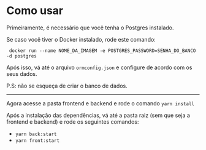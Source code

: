# Como usar

Primeiramente, é necessário que você tenha o Postgres instalado.

Se caso você tiver o Docker instalado, rode este comando:

```
 docker run --name NOME_DA_IMAGEM -e POSTGRES_PASSWORD=SENHA_DO_BANCO -d postgres
```

Após isso, vá até o arquivo `ormconfig.json` e configure de acordo com os seus dados.

P.S: não se esqueça de criar o banco de dados.

---

Agora acesse a pasta frontend e backend e rode o comando `yarn install`

Após a instalação das dependências, vá até a pasta raiz (sem que seja a frontend e backend) e rode os seguintes comandos:

- `yarn back:start`
- `yarn front:start`
